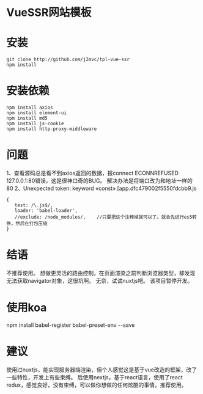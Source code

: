 # VueSSR网站模板

# 安装
```
git clone http://github.com/j2mvc/tpl-vue-ssr
npm install
```

# 安装依赖
```
npm install axios
npm install element-ui
npm install md5
npm install js-cookie
npm install http-proxy-middleware
```


# 问题
1、查看源码总是看不到axios返回的数据，报connect ECONNREFUSED 127.0.0.1:80错误，这是很神口奇的BUG。
解决办法是将端口改为和地址一样的80
2、Unexpected token: keyword «const» [app.dfc479002f5550fdcbb9.js
 ```
 {
    test: /\.js$/,
    loader: 'babel-loader',
    //exclude: /node_modules/,    //只要把这个注释掉就可以了。就会先进行es5转换，然后在打包压缩
 }
```

# 结语
不推荐使用。
想做更灵活的路由控制，在页面渲染之前判断浏览器类型，却发现无法获取navigator对象，这很坑啊。
无奈，试试nuxtjs吧。
该项目暂停开发。


# 使用koa
npm install babel-register babel-preset-env --save

# 建议
使用过nuxtjs，能实现服务器端渲染，但个人感觉这是基于vue改造的框架，改了一些特性，开发上有些束缚。
后使用nextjs，基于react语言，使用了react redux，感觉良好，没有束缚，可以做你想做的任何炫酷的事情，推荐使用。
